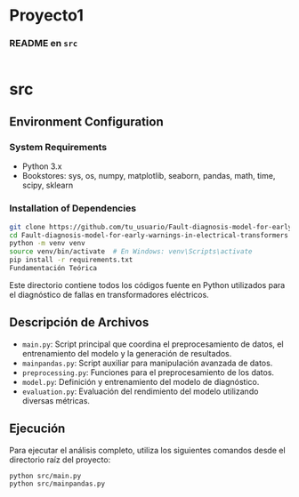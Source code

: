 # Proyecto1
### README en `src`

```markdown
```
# src

## Environment Configuration

### System Requirements
- Python 3.x
- Bookstores: sys, os, numpy, matplotlib, seaborn, pandas, math, time, scipy, sklearn


### Installation of Dependencies
```bash
git clone https://github.com/tu_usuario/Fault-diagnosis-model-for-early-warnings-in-electrical-transformers.git
cd Fault-diagnosis-model-for-early-warnings-in-electrical-transformers
python -m venv venv
source venv/bin/activate  # En Windows: venv\Scripts\activate
pip install -r requirements.txt
Fundamentación Teórica
```

Este directorio contiene todos los códigos fuente en Python utilizados para el diagnóstico de fallas en transformadores eléctricos.

## Descripción de Archivos
- `main.py`: Script principal que coordina el preprocesamiento de datos, el entrenamiento del modelo y la generación de resultados.
- `mainpandas.py`: Script auxiliar para manipulación avanzada de datos.
- `preprocessing.py`: Funciones para el preprocesamiento de los datos.
- `model.py`: Definición y entrenamiento del modelo de diagnóstico.
- `evaluation.py`: Evaluación del rendimiento del modelo utilizando diversas métricas.

## Ejecución
Para ejecutar el análisis completo, utiliza los siguientes comandos desde el directorio raíz del proyecto:
```bash
python src/main.py
python src/mainpandas.py
